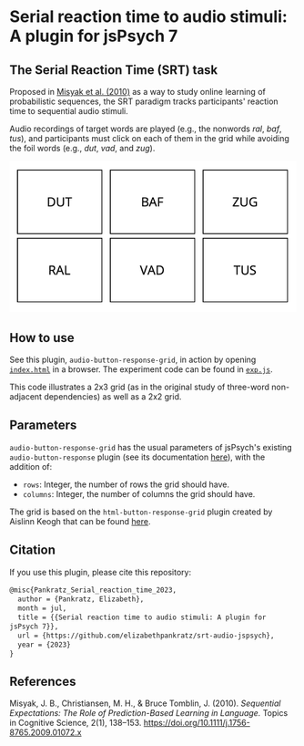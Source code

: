 # Serial reaction time to audio stimuli: A plugin for jsPsych 7


## The Serial Reaction Time (SRT) task

Proposed in [Misyak et al. (2010)](https://onlinelibrary.wiley.com/doi/10.1111/j.1756-8765.2009.01072.x) as a way to study online learning of probabilistic sequences, the SRT paradigm tracks participants' reaction time to sequential audio stimuli.

Audio recordings of target words are played (e.g., the nonwords *ral*, *baf*, *tus*), and participants must click on each of them in the grid while avoiding the foil words (e.g., *dut*, *vad*, and *zug*).

![](imgs/srt_2x3.png)


## How to use

See this plugin, `audio-button-response-grid`, in action by opening [`index.html`](index.html) in a browser.
The experiment code can be found in [`exp.js`](exp.js).

This code illustrates a 2x3 grid (as in the original study of three-word non-adjacent dependencies) as well as a 2x2 grid.


## Parameters

 `audio-button-response-grid` has the usual parameters of jsPsych's existing `audio-button-response` plugin (see its documentation [here](https://www.jspsych.org/7.0/plugins/audio-button-response/)), with the addition of:

- `rows`: Integer, the number of rows the grid should have.
- `columns`: Integer, the number of columns the grid should have.

The grid is based on the `html-button-response-grid` plugin created by Aislinn Keogh that can be found [here](https://github.com/aislinnkeogh/custom-jspysch-plugins).


## Citation

If you use this plugin, please cite this repository:

```
@misc{Pankratz_Serial_reaction_time_2023,
  author = {Pankratz, Elizabeth},
  month = jul,
  title = {{Serial reaction time to audio stimuli: A plugin for jsPsych 7}},
  url = {https://github.com/elizabethpankratz/srt-audio-jspsych},
  year = {2023}
}
```


## References

Misyak, J. B., Christiansen, M. H., & Bruce Tomblin, J. (2010). *Sequential Expectations: The Role of Prediction-Based Learning in Language.* Topics in Cognitive Science, 2(1), 138–153. <https://doi.org/10.1111/j.1756-8765.2009.01072.x>

